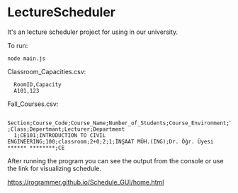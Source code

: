 # LectureScheduler

It's an lecture scheduler project for using in our university. 
        
To run:

    node main.js
    
Classroom_Capacities.csv:
      
      RoomID,Capacity
      A101,123
      
Fall_Courses.csv:
      
      Section;Course_Code;Course_Name;Number_of_Students;Course_Environment;T+U;AKTS ;Class;Depertmant;Lecturer;Department
      1;CE101;INTRODUCTION TO CIVIL ENGINEERING;100;classroom;2+0;2;1;İNŞAAT MÜH.(İNG);Dr. Öğr. Üyesi ****** ********;CE

After running the program you can see the output from the console or use the link for visualizing schedule.

https://rogrammer.github.io/Schedule_GUI/home.html
